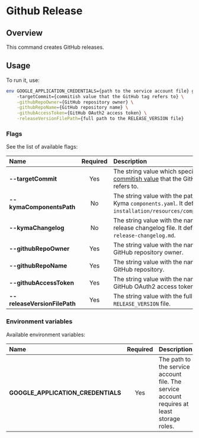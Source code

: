 # Github Release

## Overview

This command creates GitHub releases.

## Usage

To run it, use:
```bash
env GOOGLE_APPLICATION_CREDENTIALS={path to the service account file} go run main.go \ 
    -targetCommit={commitish value that the GitHub tag refers to} \
    -githubRepoOwner={GitHub repository owner} \
    -githubRepoName={GitHub repository name} \
    -githubAccessToken={GitHub OAuth2 access token} \
    -releaseVersionFilePath={full path to the RELEASE_VERSION file} 
```

### Flags

See the list of available flags:

| Name                                   | Required  | Description                                                              |
|:---------------------------------------|:---------:|:--------------------------------------------------------------------------
| **--targetCommit**                     |    Yes    | The string value which specifies the [commitish value](https://docs.github.com/en/rest/releases/releases#create-a-release) that the GitHub tag refers to. 
| **--kymaComponentsPath**               |    No     | The string value with the path to the Kyma `components.yaml`. It defaults to `installation/resources/components.yaml`.                                    
| **--kymaChangelog**                    |    No     | The string value with the name of the release changelog file. It defaults to `release-changelog.md`.                                                      
| **--githubRepoOwner**                  |    Yes    | The string value with the name of the GitHub repository owner.                                                                                            
| **--githubRepoName**                   |    Yes    | The string value with the name of the GitHub repository.                                                                                                  
| **--githubAccessToken**                |    Yes    | The string value with the name of the GitHub OAuth2 access token.                                                                                         
| **--releaseVersionFilePath**           |    Yes    | The string value with the full path to the `RELEASE_VERSION` file.                                                                                        

### Environment variables

Available environment variables:

| Name                                  | Required | Description                                                                                          |
| :------------------------------------ | :------: | :--------------------------------------------------------------------------------------------------- |
| **GOOGLE_APPLICATION_CREDENTIALS**    |    Yes   | The path to the service account file. The service account requires at least storage roles. |

